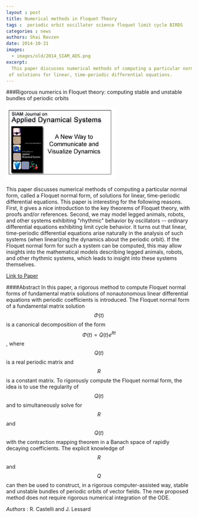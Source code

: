 ```yaml
---
layout : post
title: Numerical methods in Floquet Theory
tags :  periodic orbit oscillator science floquet limit cycle BIRDS
categories : news
authors: Shai Revzen
date: 2014-10-31
images:
  - images/old/2014_SIAM_ADS.png
excerpt: 
  This paper discusses numerical methods of computing a particular normal form, called a Floquet normal form,
 of solutions for linear, time-periodic differential equations. 
---
```



###Rigorous numerics in Floquet theory: computing stable and unstable bundles of periodic orbits


<img src="/images/old/2014_SIAM_ADS.png" style="width:300px">

This paper discusses numerical methods of computing a particular normal form, called a Floquet normal form,
 of solutions for linear, time-periodic differential equations. This paper is interesting for the following reasons.
First, it gives a nice introduction to the key theorems of Floquet theory, with proofs and/or references. Second, we
may model legged animals, robots, and other systems exhibiting "rhythmic" behavior by oscillators -- ordinary differential
equations exhibiting limit cycle behavior. It turns out that linear, time-periodic differential equations arise naturally
in the analysis of such systems (when linearizing the dynamics about the periodic orbit). If the Floquet normal form for such a 
system can be computed, this may allow insights into the mathematical models describing legged animals, robots, and other rhythmic 
systems, which leads to insight into these systems themselves.



[Link to Paper](http://dx.doi.org/10.1137/120873960)

####Abstract
In this paper, a rigorous method to compute Floquet normal forms of fundamental matrix solutions of nonautonomous 
linear differential equations with periodic coefficients is introduced. The Floquet normal form of a fundamental matrix solution 
$$ \Phi(t) $$ is a canonical decomposition of the form $$\Phi(t)=Q(t)e^{Rt}$$, where $$Q(t)$$ is a real periodic matrix and 
$$R$$ is a constant matrix. To rigorously compute the Floquet normal form, the idea is to use the regularity of $$Q(t)$$ and to 
simultaneously solve for $$R$$ and $$Q(t)$$ with the contraction mapping theorem in a Banach space of rapidly decaying coefficients. 
The explicit knowledge of $$R$$ and $$Q$$ can then be used to construct, in a rigorous computer-assisted way, stable and unstable 
bundles of periodic orbits of vector fields. The new proposed method does not require rigorous numerical integration of the ODE.


_Authors_ : R. Castelli and J. Lessard 

